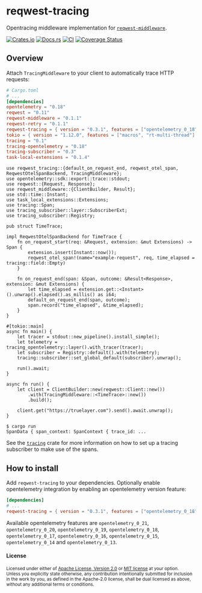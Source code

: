 # reqwest-tracing

Opentracing middleware implementation for
[`reqwest-middleware`](https://crates.io/crates/reqwest-middleware).

[![Crates.io](https://img.shields.io/crates/v/reqwest-tracing.svg)](https://crates.io/crates/reqwest-tracing)
[![Docs.rs](https://docs.rs/reqwest-tracing/badge.svg)](https://docs.rs/reqwest-tracing)
[![CI](https://github.com/TrueLayer/reqwest-middleware/workflows/CI/badge.svg)](https://github.com/TrueLayer/reqwest-middleware/actions)
[![Coverage Status](https://coveralls.io/repos/github/TrueLayer/reqwest-middleware/badge.svg?branch=main&t=UWgSpm)](https://coveralls.io/github/TrueLayer/reqwest-middleware?branch=main)

## Overview

Attach `TracingMiddleware` to your client to automatically trace HTTP requests:

```toml
# Cargo.toml
# ...
[dependencies]
opentelemetry = "0.18"
reqwest = "0.11"
reqwest-middleware = "0.1.1"
reqwest-retry = "0.1.1"
reqwest-tracing = { version = "0.3.1", features = ["opentelemetry_0_18"] }
tokio = { version = "1.12.0", features = ["macros", "rt-multi-thread"] }
tracing = "0.1"
tracing-opentelemetry = "0.18"
tracing-subscriber = "0.3"
task-local-extensions = "0.1.4"
```

```rust,skip
use reqwest_tracing::{default_on_request_end, reqwest_otel_span, ReqwestOtelSpanBackend, TracingMiddleware};
use opentelemetry::sdk::export::trace::stdout;
use reqwest::{Request, Response};
use reqwest_middleware::{ClientBuilder, Result};
use std::time::Instant;
use task_local_extensions::Extensions;
use tracing::Span;
use tracing_subscriber::layer::SubscriberExt;
use tracing_subscriber::Registry;

pub struct TimeTrace;

impl ReqwestOtelSpanBackend for TimeTrace {
    fn on_request_start(req: &Request, extension: &mut Extensions) -> Span {
        extension.insert(Instant::now());
        reqwest_otel_span!(name="example-request", req, time_elapsed = tracing::field::Empty)
    }

    fn on_request_end(span: &Span, outcome: &Result<Response>, extension: &mut Extensions) {
        let time_elapsed = extension.get::<Instant>().unwrap().elapsed().as_millis() as i64;
        default_on_request_end(span, outcome);
        span.record("time_elapsed", &time_elapsed);
    }
}

#[tokio::main]
async fn main() {
    let tracer = stdout::new_pipeline().install_simple();
    let telemetry = tracing_opentelemetry::layer().with_tracer(tracer);
    let subscriber = Registry::default().with(telemetry);
    tracing::subscriber::set_global_default(subscriber).unwrap();

    run().await;
}

async fn run() {
    let client = ClientBuilder::new(reqwest::Client::new())
        .with(TracingMiddleware::<TimeTrace>::new())
        .build();

    client.get("https://truelayer.com").send().await.unwrap();
}
```

```terminal
$ cargo run
SpanData { span_context: SpanContext { trace_id: ...
```

See the [`tracing`](https://crates.io/crates/tracing) crate for more information on how to set up a
tracing subscriber to make use of the spans.

## How to install

Add `reqwest-tracing` to your dependencies. Optionally enable opentelemetry integration by enabling
an opentelemetry version feature:

```toml
[dependencies]
# ...
reqwest-tracing = { version = "0.3.1", features = ["opentelemetry_0_18"] }
```

Available opentelemetry features are `opentelemetry_0_21`, `opentelemetry_0_20`,
`opentelemetry_0_19`, `opentelemetry_0_18`, `opentelemetry_0_17`, `opentelemetry_0_16`,
`opentelemetry_0_15`, `opentelemetry_0_14` and `opentelemetry_0_13`.

#### License

<sup>
Licensed under either of <a href="LICENSE-APACHE">Apache License, Version
2.0</a> or <a href="LICENSE-MIT">MIT license</a> at your option.
</sup>

<br>

<sub>
Unless you explicitly state otherwise, any contribution intentionally submitted
for inclusion in the work by you, as defined in the Apache-2.0 license, shall be
dual licensed as above, without any additional terms or conditions.
</sub>
